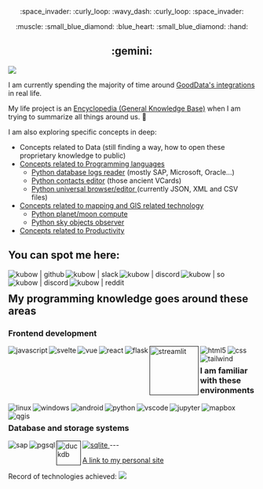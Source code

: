 <p align="center">
	:space_invader: :curly_loop: :wavy_dash: :curly_loop: :space_invader:
</p>
<p align="center">
	:muscle: :small_blue_diamond: :blue_heart: :small_blue_diamond: :hand:
</p>
<h2 align="center">
	:gemini:
</h2>

![](https://komarev.com/ghpvc/?username=kubow&color=yellow)

I am currently spending the majority of time around [GoodData's integrations](https://github.com/kubow?tab=repositories&q=gooddata&type=&language=&sort=) in real life.

My life project is an [Encyclopedia (General Knowledge Base)](https://github.com/kubow/h808e) when I am trying to summarize all things around us. :sunrise:

I am also exploring specific concepts in deep:

- Concepts related to Data (still finding a way, how to open these proprietary knowledge to public)
- [Concepts related to Programming languages](https://github.com/kubow/prg-concepts)
	- [Python database logs reader](https://github.com/kubow/Sybase_Collector) (mostly SAP, Microsoft, Oracle...)
	- [Python contacts editor](https://github.com/kubow/vcf_editor) (those ancient VCards)
	- [Python universal browser/editor ](https://github.com/kubow/JSONXML_editor) (currently JSON, XML and CSV files)
- [Concepts related to mapping and GIS related technology](https://github.com/kubow/map-model)
	- [Python planet/moon compute](https://github.com/kubow/PlanetarySystemObserver)
  	- [Python sky objects observer](https://github.com/elkomod/AstroSmrk)
- [Concepts related to Productivity](https://github.com/kubow/Productivity)



<h2>You can spot me here:</h2>

<a href="https://github.com/kubow" target="_blank">
<img align="left" alt="kubow | github" src="https://www.vectorlogo.zone/logos/github/github-ar21.svg" />
</a>

<a href="https://app.slack.com/" target="_blank">
	<img align="left" alt="kubow | slack" src="https://www.vectorlogo.zone/logos/slack/slack-ar21.svg" />
</a>

<a href="https://discord.com/channels/@me" target="_blank">
	<img align="left" alt="kubow | discord" src="https://www.vectorlogo.zone/logos/discord/discord-ar21.svg" />
</a>

<a href="https://stackoverflow.com/users/6905166/kube-kubow" target="_blank">
	<img align="left" alt="kubow | so" src="https://www.vectorlogo.zone/logos/stackoverflow/stackoverflow-ar21.svg" />
</a>

<a href="https://www.quora.com/profile/Kube-Kubow?q=kubow" target="_blank">
	<img align="left" alt="kubow | discord" src="https://www.vectorlogo.zone/logos/quora/quora-ar21.svg" />
</a>
<a href="https://www.reddit.com/user/kubowww" target="_blank">
	<img align="left" alt="kubow | reddit" src="https://www.vectorlogo.zone/logos/reddit/reddit-ar21.svg" />
</a>
<br/>

<h2>My programming knowledge goes around these areas</h2>

<h3>Frontend development</h3>


<a href="" target="_blank">
	<img align="left" alt="javascript" src="https://www.vectorlogo.zone/logos/javascript/javascript-ar21.svg" />
</a>
<a href="" target="_blank">
	<img align="left" alt="svelte" src="https://www.vectorlogo.zone/logos/sveltetechnology/sveltetechnology-ar21.svg" />
</a>
<a href="" target="_blank">
	<img align="left" alt="vue" src="https://www.vectorlogo.zone/logos/vuejs/vuejs-ar21.svg" />
</a>
<a href="" target="_blank">
	<img align="left" alt="react" src="https://www.vectorlogo.zone/logos/reactjs/reactjs-ar21.svg" />
</a>
<a href="" target="_blank">
	<img align="left" alt="flask" src="https://www.vectorlogo.zone/logos/pocoo_flask/pocoo_flask-ar21.svg" />
</a>
<a href="" target="_blank">
	<img align="left" alt="streamlit" width="100px" src="https://upload.vectorlogo.zone/logos/streamlitio/images/1548df31-a8e4-409b-a034-f2ddaa80670a.svg" />
</a>
<a href="" target="_blank">
	<img align="left" alt="html5" src="https://www.vectorlogo.zone/logos/w3_html5/w3_html5-ar21.svg" />
</a>
<a href="" target="_blank">
	<img align="left" alt="css" src="https://www.vectorlogo.zone/logos/w3_css/w3_css-ar21.svg" />
</a>
<a href="" target="_blank">
	<img align="left" alt="tailwind" src="https://www.vectorlogo.zone/logos/tailwindcss/tailwindcss-ar21.svg" />
</a>
<br/>


<h3>I am familiar with these environments</h3>


<a href="" target="_blank">
	<img align="left" alt="linux" src="https://www.vectorlogo.zone/logos/linux/linux-ar21.svg" />
</a>
<a href="" target="_blank">
	<img align="left" alt="windows" src="" />
</a>
<a href="" target="_blank">
	<img align="left" alt="android" src="https://www.vectorlogo.zone/logos/android/android-ar21.svg" />
</a>
<a href="https://www.python.org/" target="_blank">
	<img align="left" alt="python" src="https://www.vectorlogo.zone/logos/python/python-ar21.svg" />
</a>
<a href="" target="_blank">
	<img align="left" alt="vscode" src="" />
</a>
<a href="" target="_blank">
	<img align="left" alt="jupyter" src="https://www.vectorlogo.zone/logos/jupyter/jupyter-ar21.svg" />
</a>
<a href="" target="_blank">
	<img align="left" alt="mapbox" src="https://www.vectorlogo.zone/logos/mapbox/mapbox-ar21.svg" />
</a>
<a href="" target="_blank">
	<img align="left" alt="qgis" src="https://www.vectorlogo.zone/logos/qgis/qgis-ar21.svg" />
</a>
<br/>

<h3>Database and storage systems</h3>


<a href="" target="_blank">
	<img align="sqlite" alt="sqlite" src="https://www.vectorlogo.zone/logos/sqlite/sqlite-ar21.svg" />
</a>
<a href="" target="_blank">
	<img align="left" alt="sap" src="https://www.vectorlogo.zone/logos/sap/sap-ar21.svg" />
</a>
<a href="" target="_blank">
	<img align="left" alt="pgsql" src="https://www.vectorlogo.zone/logos/postgresql/postgresql-ar21.svg" />
</a>
<a href="" target="_blank">
	<img align="left" alt="duckdb" width="50px" src="https://github.com/simple-icons/simple-icons/blob/master/icons/duckdb.svg" />
</a>
---


[A link to my personal site](./personal/index.html)

Record of technologies achieved:
[![](https://mermaid.ink/img/pako:eNp1UmFr2zAQ_SuHvywBBZJsTVd_c5esLSNbRsrKwF9U6RyLypKRzmtF6X_fuXG6pDBhbHG-9-69u3vOlNeY5dlOOqLSAR8yZBG-dfevL__4IQI-tRgMOoX7FC0Jv_rQSAJYLifr9eQ3n_2_iIqMd7BVR4DLzlht3A44lB6sb1EbCfuTq5mA6WzCz3w6_ShgPkt71Mr9McG7Bh1JC19qbEykkP6HOxtgtyhV3RdbS2KMJKOigE2dIl9AOv2OKo_HRAsQ8CmderlFVTtv_W6IX91sYXSddOhjRrG4NbfRWi46HsS98V0AE54PwLVRwUdfEfyoKqMQIkn1AKM7H7SA1ZNCK6BQCiMr_nVZQBv8LsimeWPO_yk9F_B54N0kqllnVMG01Fs_TpxNBcwOlq7QYWDBPEJ5LyOC8jylliKMeCR9La5MqUX-cIc6RV3A8SnfmYCLgW5bbGB5oGIXVsOojxXbFRtx6bHGgAJufr72_br4XoxPqBYCFgdl3uueimHSJh6aYZmtlVTxpp1an895SxiWiaxBXkOjeYWfe5oy60eOZZbzVWMlO0tlVroXTpUd-W1yKssraSOKrGv7RV7ubQ_Rl7_Cn-y-?type=png)](https://mermaid.live/edit#pako:eNp1UmFr2zAQ_SuHvywBBZJsTVd_c5esLSNbRsrKwF9U6RyLypKRzmtF6X_fuXG6pDBhbHG-9-69u3vOlNeY5dlOOqLSAR8yZBG-dfevL__4IQI-tRgMOoX7FC0Jv_rQSAJYLifr9eQ3n_2_iIqMd7BVR4DLzlht3A44lB6sb1EbCfuTq5mA6WzCz3w6_ShgPkt71Mr9McG7Bh1JC19qbEykkP6HOxtgtyhV3RdbS2KMJKOigE2dIl9AOv2OKo_HRAsQ8CmderlFVTtv_W6IX91sYXSddOhjRrG4NbfRWi46HsS98V0AE54PwLVRwUdfEfyoKqMQIkn1AKM7H7SA1ZNCK6BQCiMr_nVZQBv8LsimeWPO_yk9F_B54N0kqllnVMG01Fs_TpxNBcwOlq7QYWDBPEJ5LyOC8jylliKMeCR9La5MqUX-cIc6RV3A8SnfmYCLgW5bbGB5oGIXVsOojxXbFRtx6bHGgAJufr72_br4XoxPqBYCFgdl3uueimHSJh6aYZmtlVTxpp1an895SxiWiaxBXkOjeYWfe5oy60eOZZbzVWMlO0tlVroXTpUd-W1yKssraSOKrGv7RV7ubQ_Rl7_Cn-y-)

<!---
kubow/kubow is a "special" repository because its `README.md` (this file) appears on your GitHub profile.
You can click the Preview link to take a look at your changes.
--->
